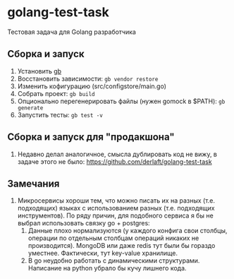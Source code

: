 # golang-test-task
Тестовая задача для Golang разработчика

## Сборка и запуск

1. Установить [gb](https://getgb.io/)
1. Восстановить зависимости: `gb vendor restore`
1. Изменить кофигурацию (src/configstore/main.go)
1. Собрать проект: `gb build`
1. Опционально перегенерировать файлы (нужен gomock в $PATH): `gb generate`
1. Запустить тесты: `gb test -v`

## Сборка и запуск для "продакшона"

1. Недавно делал аналогичное, смысла дублировать код не вижу, в задаче этого не было: https://github.com/derlaft/golang-test-task

## Замечания

1. Микросервисы хороши тем, что можно писать их на разных (т.е. подходящих) языках с использованием разных (т.е. подходящих инструментов). По ряду причин, для подобного сервиса я бы не выбрал использовать связку go + postgres:
    1) Данные плохо нормализуются (у каждого конфига свои столбцы, операции по отдельным столбцам операций никаких не производится). MongoDB или даже redis тут были бы гораздо уместнее. Фактически, тут key-value хранилище.
    1) В go неудобно работать с динамическими структурами. Написание на python убрало бы кучу лишнего кода.

```
```


